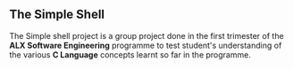 ## The Simple Shell
The Simple shell project is a group project done in the first trimester of the **ALX Software Engineering** programme to test student's understanding of the various **C Language** concepts learnt so far in the programme.
